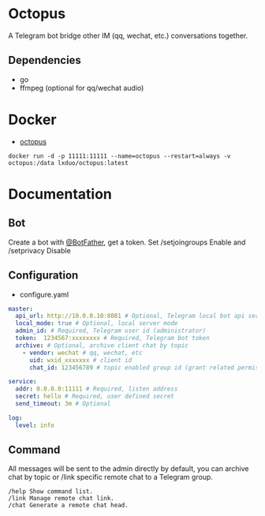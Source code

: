 # Octopus
A Telegram bot bridge other IM (qq, wechat, etc.) conversations together.

## Dependencies
* go
* ffmpeg (optional for qq/wechat audio)

# Docker
* [octopus](https://hub.docker.com/r/lxduo/octopus)
```shell
docker run -d -p 11111:11111 --name=octopus --restart=always -v octopus:/data lxduo/octopus:latest
```

# Documentation

## Bot
Create a bot with [@BotFather](https://t.me/botfather), get a token.
Set /setjoingroups Enable and /setprivacy Disable

## Configuration
* configure.yaml
```yaml
master:
  api_url: http://10.0.0.10:8081 # Optional, Telegram local bot api server
  local_mode: true # Optional, local server mode
  admin_id: # Required, Telegram user id (administrator)
  token:  1234567:xxxxxxxx # Required, Telegram bot token
  archive: # Optional, archive client chat by topic
    - vendor: wechat # qq, wechat, etc
      uid: wxid_xxxxxxx # client id
      chat_id: 123456789 # topic enabled group id (grant related permissions to bot)

service:
  addr: 0.0.0.0:11111 # Required, listen address
  secret: hello # Required, user defined secret
  send_timeout: 3m # Optional

log:
  level: info
```

## Command
All messages will be sent to the admin directly by default, you can archive chat by topic or /link specific remote chat to a Telegram group.
```
/help Show command list.
/link Manage remote chat link.
/chat Generate a remote chat head.
```
